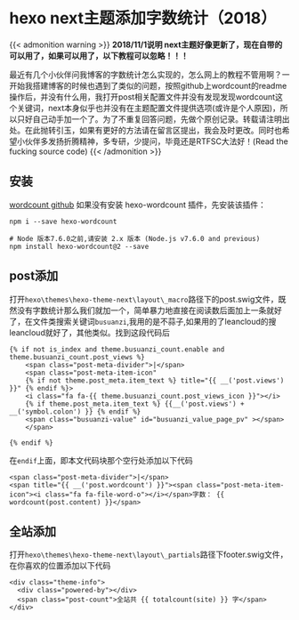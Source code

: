 # hexo next主题添加字数统计（2018）


{{< admonition warning >}}
**2018/11/1说明
next主题好像更新了，现在自带的可以用了，如果可以用了，以下教程可以忽略！！！**

最近有几个小伙伴问我博客的字数统计怎么实现的，怎么网上的教程不管用啊？一开始我搭建博客的时候也遇到了类似的问题，按照github上wordcount的readme操作后，并没有什么用，我打开post相关配置文件并没有发现发现wordcount这个关键词，next本身似乎也并没有在主题配置文件提供选项(或许是个人原因)，所以只好自己动手加一个了。为了不重复回答问题，先做个原创记录。转载请注明出处。在此抛转引玉，如果有更好的方法请在留言区提出，我会及时更改。同时也希望小伙伴多发扬折腾精神，多专研，少提问，毕竟还是RTFSC大法好！(Read the fucking source code)
{{< /admonition >}}

<!--more-->
## 安装

[wordcount github](https://github.com/willin/hexo-wordcount)
如果没有安装 hexo-wordcount 插件，先安装该插件：
```
npm i --save hexo-wordcount

# Node 版本7.6.0之前,请安装 2.x 版本 (Node.js v7.6.0 and previous)
npm install hexo-wordcount@2 --save
```
## post添加

打开`hexo\themes\hexo-theme-next\layout\_macro`路径下的post.swig文件，既然没有字数统计那么我们就加一个，简单暴力地直接在阅读数后面加上一条就好了，在文件类搜索关键词`busuanzi`,我用的是不蒜子,如果用的了leancloud的搜leancloud就好了，其他类似。找到这段代码后
```
{% if not is_index and theme.busuanzi_count.enable and theme.busuanzi_count.post_views %}
    <span class="post-meta-divider">|</span>
    <span class="post-meta-item-icon"
    {% if not theme.post_meta.item_text %} title="{{ __('post.views') }}" {% endif %}>
    <i class="fa fa-{{ theme.busuanzi_count.post_views_icon }}"></i>
    {% if theme.post_meta.item_text %} {{__('post.views') + __('symbol.colon') }} {% endif %}
    <span class="busuanzi-value" id="busuanzi_value_page_pv" ></span>
    </span>
            
{% endif %}
```
在`endif`上面，即本文代码块那个空行处添加以下代码
```
<span class="post-meta-divider">|</span>
<span title="{{ __('post.wordcount') }}"><span class="post-meta-item-icon"><i class="fa fa-file-word-o"></i></span>字数： {{ wordcount(post.content) }}</span>
```

## 全站添加

打开`hexo\themes\hexo-theme-next\layout\_partials`路径下footer.swig文件，在你喜欢的位置添加以下代码
```
<div class="theme-info">
  <div class="powered-by"></div>
  <span class="post-count">全站共 {{ totalcount(site) }} 字</span>
</div>
```

